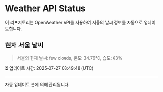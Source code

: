 
# Weather API Status

이 리포지토리는 OpenWeather API를 사용하여 서울의 날씨 정보를 자동으로 업데이트합니다.

## 현재 서울 날씨
> 서울의 현재 날씨: few clouds, 온도: 34.76°C, 습도: 63%

⏳ 업데이트 시간: 2025-07-27 08:49:48 (UTC)

---
자동 업데이트 봇에 의해 관리됩니다.
